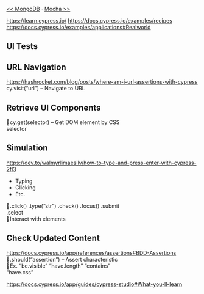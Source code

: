 [<< MongoDB](MongoDB.md) ‧ [Mocha >>](Mocha.md)

https://learn.cypress.io/
https://docs.cypress.io/examples/recipes
https://docs.cypress.io/examples/applications#Realworld
## UI Tests

## URL Navigation
https://hashrocket.com/blog/posts/where-am-i-url-assertions-with-cypress
cy.visit(“url”) – Navigate to URL  

## Retrieve UI Components

cy.get(selector) – Get DOM element by CSS  
selector 

## Simulation
https://dev.to/walmyrlimaesilv/how-to-type-and-press-enter-with-cypress-2fl3
- Typing
- Clicking
- Etc.

.click() .type(“str”) .check() .focus() .submit  
.select  
Interact with elements  

## Check Updated Content
https://docs.cypress.io/app/references/assertions#BDD-Assertions
.should(“assertion”) – Assert characteristic  
Ex. “be.visible” “have.length” “contains”  
“have.css”

https://docs.cypress.io/app/guides/cypress-studio#What-you-ll-learn